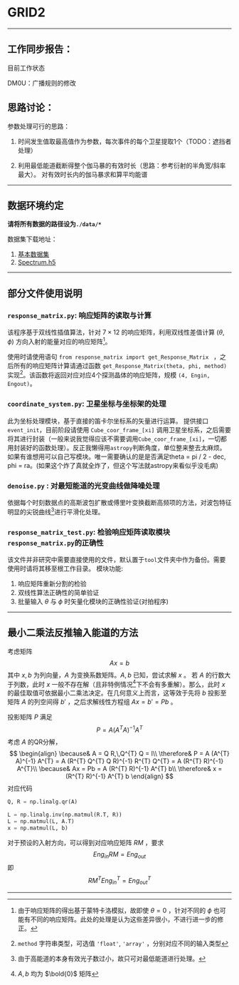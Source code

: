 # GRID2
---

## 工作同步报告：

目前工作状态

DM0U：广播规则的修改



## 思路讨论：

参数处理可行的思路：

1. 时间发生值取最高值作为参数，每次事件的每个卫星提取1个（TODO：遮挡者处理）

2.  利用最低能道截断得整个伽马暴的有效时长（思路：参考衍射的半角宽/斜率最大）。 对有效时长内的伽马暴求和算平均能谱

---
## 数据环境约定

**请将所有数据的路径设为`./data/*`**

数据集下载地址：

1.  [基本数据集](https://cloud.tsinghua.edu.cn/d/44b1bd37ee444ecb84b6/)
2.  [Spectrum.h5](https://cloud.tsinghua.edu.cn/d/4e735ca0bb4244b697ea/)



***

## 部分文件使用说明

### `response_matrix.py`:  响应矩阵的读取与计算

该程序基于双线性插值算法，针对 $7\times 12$ 的响应矩阵，利用双线性差值计算 $(\theta, \phi)$ 方向入射的能量对应的响应矩阵[^1]。

使用时请使用语句 `from response_matrix import get_Response_Matrix ` ，之后所有的响应矩阵计算请通过函数 `get_Response_Matrix(theta, phi, method)` 实现[^2]。该函数将返回对应对应4个探测晶体的响应矩阵，规模 `(4, Engin, Engout)`。


### `coordinate_system.py`: 卫星坐标与坐标架的处理
此为坐标处理模块，基于直接的笛卡尔坐标系的矢量进行运算。
提供接口 `event_init`，目前阶段请使用 `Cube_coor_frame_[xi]` 调用卫星坐标系，之后需要将其进行封装（一般来说我觉得应该不需要调用`Cube_coor_frame_[xi]`，一切都用封装好的函数处理）。<todel>反正我懒得用`astropy`判断角度，单位整来整去太麻烦。如果有谁想用可以自己写模块。唯一需要确认的是是否满足theta = pi / 2 - dec, phi = ra。(如果这个炸了真就全炸了，但这个写法就astropy来看似乎没毛病)</todel>


### `denoise.py` :  对最短能道的光变曲线做降噪处理

依据每个时刻数据点的高斯波包扩散或傅里叶变换截断高频项的方法，对波包特征明显的尖锐曲线[^3]进行平滑化处理。



### `response_matrix_test.py`:  检验响应矩阵读取模块`response_matrix.py`的正确性
该文件并非研究中需要直接使用的文件，默认置于`tool`文件夹中作为备份。需要使用时请将其移至根工作目录。
模块功能:
1. 响应矩阵重新分割的检验
2. 双线性算法正确性的简单验证
3. 批量输入 $\theta$ 与 $\phi$ 时矢量化模块的正确性验证(对拍程序) 

---

## 最小二乘法反推输入能道的方法

考虑矩阵
$$
Ax=b
$$
其中 $x, b$ 为列向量，$A$ 为变换系数矩阵。$A, b$ 已知，尝试求解 $x$ 。
若 $A$ 的行数大于列数，此时 $x$ 一般不存在解（且非特例情况[^4]下不会有多重解）。那么，此时 $x$ 的最佳取值可依据最小二乘法决定。在几何意义上而言，这等效于先将 $b$ 投影至矩阵 $A$ 的列空间得 $b'$ ，之后求解线性方程组 $A x = b' = Pb$ 。

投影矩阵 $P$ 满足
$$
P = A (A^{T} A)^{-1} A^{T}
$$
考虑 $A$ 的QR分解，
$$
\begin{align}
\because& A = Q R,\,Q^{T} Q = I\\
\therefore& P = A (A^{T} A)^{-1} A^{T} = A (R^{T} Q^{T} Q R)^{-1} R^{T} Q^{T} = A (R^{T} R)^{-1} A^{T}\\
\because& Ax = Pb = A (R^{T} R)^{-1} A^{T} b\\
\therefore& x = (R^{T} R)^{-1} A^{T} b
\end{align}
$$
对应代码
```python
Q, R = np.linalg.qr(A)

L = np.linalg.inv(np.matmul(R.T, R))
L = np.matmul(L, A.T)
x = np.matmul(L, b)
```



对于预设的入射方向，可以得到对应响应矩阵 $RM$ ，要求 
$$
Eng_{in} RM = Eng_{out}
$$
即
$$
RM^{T} Eng_{in}^{T} = Eng_{out}^{T}
$$

---
[^1]: 由于响应矩阵的得出基于蒙特卡洛模拟，故即使 $\theta=0$ ，针对不同的 $\phi$ 也可能有不同的响应矩阵。此处的处理是认为这些差异很小，不进行进一步的修正。
[^2]: `method` 字符串类型，可选值 `'float'`, `'array'` ，分别对应不同的输入类型
[^3]: 由于高能道的本身有效光子数过小，故只可对最低能道进行处理。
[^4]: $A, b$ 均为 $\bold{0}$ 矩阵